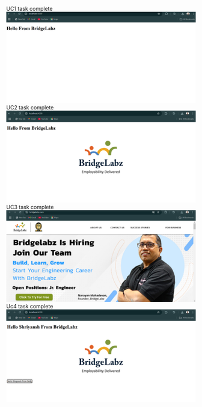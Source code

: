 UC1 task complete
![Uc1-complete](./src/assets/Screenshot%202025-03-06%20123121.png)
UC2 task complete
![uc1-complete](./src/assets/Screenshot%202025-03-06%20125213.png)
UC3 task complete
![uc3-complete](./src/assets/Screenshot%202025-03-06%20134638.png)
Uc4 task complete
![UC4-complete](./src/assets/Screenshot%202025-03-06%20141934.png)